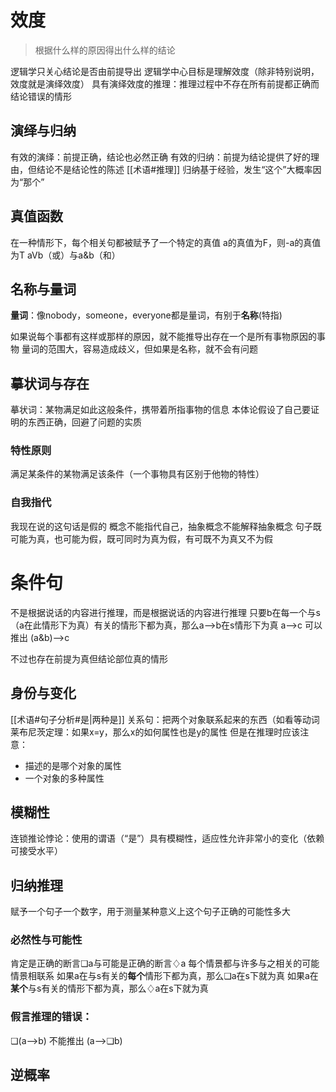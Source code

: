 # 效度
> 根据什么样的原因得出什么样的结论

逻辑学只关心结论是否由前提导出
逻辑学中心目标是理解效度（除非特别说明，效度就是演绎效度）
具有演绎效度的推理：推理过程中不存在所有前提都正确而结论错误的情形

## 演绎与归纳
有效的演绎：前提正确，结论也必然正确
有效的归纳：前提为结论提供了好的理由，但结论不是结论性的陈述
[[术语#推理]] 归纳基于经验，发生“这个”大概率因为“那个”

## 真值函数
在一种情形下，每个相关句都被赋予了一个特定的真值
a的真值为F，则-a的真值为T
aVb（或）与a&b（和）

## 名称与量词
**量词**：像nobody，someone，everyone都是量词，有别于**名称**(特指)

如果说每个事都有这样或那样的原因，就不能推导出存在一个是所有事物原因的事物
量词的范围大，容易造成歧义，但如果是名称，就不会有问题

## 摹状词与存在
摹状词：某物满足如此这般条件，携带着所指事物的信息
本体论假设了自己要证明的东西正确，回避了问题的实质
### 特性原则
满足某条件的某物满足该条件（一个事物具有区别于他物的特性）

### 自我指代
我现在说的这句话是假的
概念不能指代自己，抽象概念不能解释抽象概念
句子既可能为真，也可能为假，既可同时为真为假，有可既不为真又不为假


# 条件句
不是根据说话的内容进行推理，而是根据说话的内容进行推理
只要b在每一个与s（a在此情形下为真）有关的情形下都为真，那么a-->b在s情形下为真
a-->c 可以推出 (a&b)-->c

不过也存在前提为真但结论部位真的情形

## 身份与变化
 [[术语#句子分析#是|两种是]]
 关系句：把两个对象联系起来的东西（如看等动词
 莱布尼茨定理：如果x=y，那么x的如何属性也是y的属性
 但是在推理时应该注意：
 * 描述的是哪个对象的属性
 * 一个对象的多种属性
## 模糊性
连锁推论悖论：使用的谓语（“是”）具有模糊性，适应性允许非常小的变化（依赖可接受水平） 
## 归纳推理
赋予一个句子一个数字，用于测量某种意义上这个句子正确的可能性多大
### 必然性与可能性
肯定是正确的断言❏a与可能是正确的断言♢a
每个情景都与许多与之相关的可能情景相联系
如果a在与s有关的**每个**情形下都为真，那么❏a在s下就为真
如果a在**某个**与s有关的情形下都为真，那么♢a在s下就为真

### 假言推理的错误：
❏(a-->b) 不能推出 (a-->❏b)

## 逆概率
